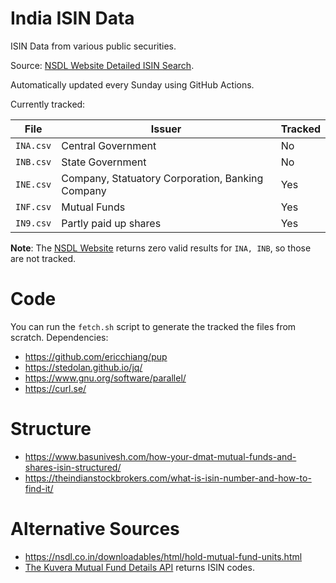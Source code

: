 # India ISIN Data

ISIN Data from various public securities.

Source: [NSDL Website Detailed ISIN Search][nsdl].

Automatically updated every Sunday using GitHub Actions.

Currently tracked:

|File|Issuer|Tracked|
-----|-----|----|
`INA.csv`|Central Government|No
`INB.csv`|State Government|No
`INE.csv`|Company, Statuatory Corporation, Banking Company|Yes
`INF.csv`|Mutual Funds|Yes
`IN9.csv`|Partly paid up shares|Yes

**Note**: The [NSDL Website][nsdl] returns zero valid results for `INA, INB`, so those are not tracked.

# Code

You can run the `fetch.sh` script to generate the tracked the files from scratch. Dependencies:

- https://github.com/ericchiang/pup
- https://stedolan.github.io/jq/
- https://www.gnu.org/software/parallel/
- https://curl.se/

# Structure

- https://www.basunivesh.com/how-your-dmat-mutual-funds-and-shares-isin-structured/
- https://theindianstockbrokers.com/what-is-isin-number-and-how-to-find-it/


# Alternative Sources

- https://nsdl.co.in/downloadables/html/hold-mutual-fund-units.html
- [The Kuvera Mutual Fund Details API](https://stoplight.captnemo.in/docs/kuvera/reference/Kuvera.yaml/paths/~1mf~1api~1v4~1fund_schemes~1%7Bcodes%7D.json/get) returns ISIN codes.

[nsdl]: https://nsdl.co.in/master_search.php